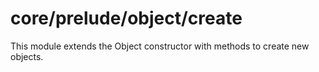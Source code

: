 # core/prelude/object/create

This module extends the Object constructor with methods to create new objects.
